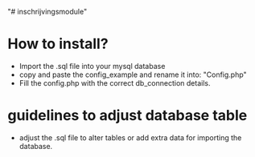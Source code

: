 "# inschrijvingsmodule" 


# How to install?

  - Import the .sql file into your mysql database
  - copy and paste the config_example and rename it into: "Config.php"
  - Fill the config.php with the correct db_connection details.
  
  
# guidelines to adjust database table

   - adjust the .sql file to alter tables or add extra data for importing the database.
